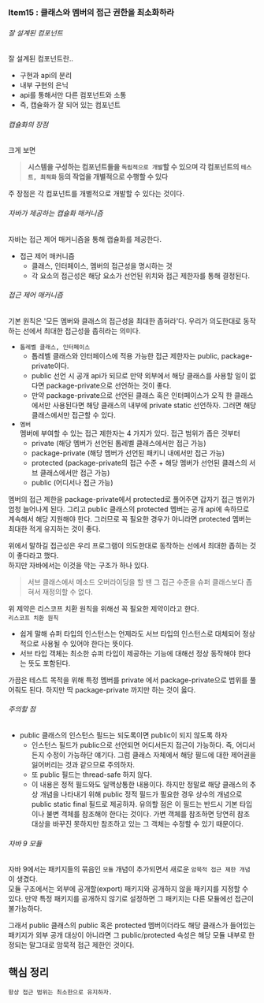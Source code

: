 ### Item15 : 클래스와 멤버의 접근 권한을 최소화하라

###### 잘 설계된 컴포넌트
잘 설계된 컴포넌트란..
- 구현과 api의 분리
- 내부 구현의 은닉
- api를 통해서만 다른 컴포넌트와 소통
- 즉, 캡슐화가 잘 되어 있는 컴포넌트

###### 캡슐화의 장점
크게 보면  
> **시스템을 구성하는 컴포넌트들을 `독립적으로 개발`할 수 있으며 각 컴포넌트의 
`테스트, 최적화` 등의 작업을 개별적으로 수행할 수 있다**

주 장점은 각 컴포넌트를 개별적으로 개발할 수 있다는 것이다.

###### 자바가 제공하는 캡슐화 매커니즘
자바는 접근 제어 매커니즘을 통해 캡슐화를 제공한다.
- 접근 제어 매커니즘
  - 클래스, 인터페이스, 멤버의 접근성을 명시하는 것
  - 각 요소의 접근성은 해당 요소가 선언된 위치와 접근 제한자를 통해 결정된다.

###### 접근 제어 매커니즘
기본 원칙은 '모든 멤버와 클래스의 접근성을 최대한 좁혀라'다. 우리가 의도한대로 동작하는 선에서 최대한
접근성을 좁히라는 의미다.
- `톱레벨 클래스, 인터페이스`
  - 톱레벨 클래스와 인터페이스에 적용 가능한 접근 제한자는 public, package-private이다.
  - public 선언 시 공개 api가 되므로 만약 외부에서 해당 클래스를 사용할 일이 없다면 package-private으로 선언하는 것이 좋다.
  - 만약 package-private으로 선언된 클래스 혹은 인터페이스가 오직 한 클래스에서만 사용된다면 해당 클래스의 내부에 private static 선언하자.
  그러면 해당 클래스에서만 접근할 수 있다.
- `멤버`  
멤버에 부여할 수 있는 접근 제한자는 4 가지가 있다. 접근 범위가 좁은 것부터
  - private (해당 멤버가 선언된 톱레벨 클래스에서만 접근 가능)
  - package-private (해당 멤버가 선언된 패키니 내에서만 접근 가능)
  - protected (package-private의 접근 수준 + 해당 멤버가 선언된 클래스의 서브 클래스에서만 접근 가능)
  - public (어디서나 접근 가능)

멤버의 접근 제한을 package-private에서 protected로 풀어주면 갑자기 접근 범위가 엄청 늘어나게 된다.
그리고 public 클래스의 protected 멤버는 공개 api에 속하므로 계속해서 해당 지원해야 한다. 그러므로 꼭 필요한 경우가 아니라면
protected 멤버는 최대한 적게 유지하는 것이 좋다.

위에서 말하길 접근성은 우리 프로그램이 의도한대로 동작하는 선에서 최대한 좁히는 것이 좋다라고 했다.  
하지만 자바에서는 이것을 막는 구조가 하나 있다.  

> 서브 클래스에서 메소드 오버라이딩을 할 땐 그 접근 수준을 슈퍼 클래스보다 좁혀서 재정의할 수 없다.

위 제약은 리스코프 치환 원칙을 위해선 꼭 필요한 제약이라고 한다.  
`리스코프 치환 원칙`
- 쉽게 말해 슈퍼 타입의 인스턴스는 언제라도 서브 타입의 인스턴스로 대체되어 정상적으로 사용될 수 있어야 한다는 뜻이다.
- 서브 타입 객체는 최소한 슈퍼 타입이 제공하는 기능에 대해선 정상 동작해야 한다는 뜻도 포함된다.

가끔은 테스트 목적을 위해 특정 멤버를 private 에서 package-private으로 범위를 풀어줘도 된다. 하지만 딱 package-private 까지만 하는 것이 옳다.

###### 주의할 점
- public 클래스의 인스턴스 필드는 되도록이면 public이 되지 않도록 하자
  - 인스턴스 필드가 public으로 선언되면 어디서든지 접근이 가능하다. 즉, 어디서든지 수정이 가능하단 얘기다. 그럼 클래스 자체에서 해당 필드에 대한 
  제어권을 잃어버리는 것과 같으므로 주의하자.
  - 또 public 필드는 thread-safe 하지 않다. 
  - 이 내용은 정적 필드와도 일맥상통한 내용이다. 하지만 정말로 해당 클래스의 추상 개념을 나타내기 위해 public 정적 필드가 필요한 경우 상수의 개념으로
  public static final 필드로 제공하자. 유의할 점은 이 필드는 반드시 기본 타입이나 불변 객체를 참조해야 한다는 것이다. 가변 객체를 참조하면 당연히 
  참조 대상을 바꾸진 못하지만 참조하고 있는 그 객체는 수정할 수 있기 때문이다.

###### 자바 9 모듈
자바 9에서는 패키지들의 묶음인 `모듈` 개념이 추가되면서 새로운 `암묵적 접근 제한 개념`이 생겼다.  
모듈 구조에서는 외부에 공개할(export) 패키지와 공개하지 않을 패키지를 지정할 수 있다. 만약 특정 패키지를 공개하지 않기로 설정하면 그 패키지는 다른 모듈에선 접근이 불가능하다.

그래서 public 클래스의 public 혹은 protected 멤버이더라도 해당 클래스가 들어있는 패키지가 외부 공개 대상이 아니라면 그 public/protected 속성은 해당 모듈 내부로 한정되는 말그대로 암묵적 접근 제한인 것이다.

## 핵심 정리
    항상 접근 범위는 최소한으로 유지하자.